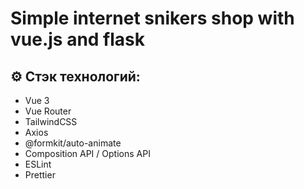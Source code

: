 # Simple internet snikers shop with vue.js and flask

## ⚙️ Стэк технологий:

- Vue 3
- Vue Router
- TailwindCSS
- Axios
- @formkit/auto-animate
- Composition API / Options API
- ESLint
- Prettier
